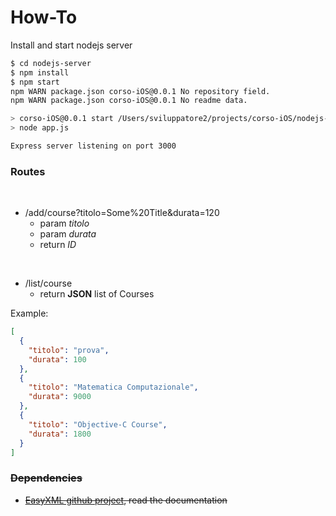# How-To

Install and start nodejs server

```bash
$ cd nodejs-server
$ npm install
$ npm start
npm WARN package.json corso-iOS@0.0.1 No repository field.
npm WARN package.json corso-iOS@0.0.1 No readme data.

> corso-iOS@0.0.1 start /Users/sviluppatore2/projects/corso-iOS/nodejs-server
> node app.js

Express server listening on port 3000
```

### Routes
<br>

  * /add/course?titolo=Some%20Title&durata=120
    * param *titolo*
    * param *durata*
    * return *ID*

<br>

  * /list/course
    * return **JSON** list of Courses

Example:
```json
[
  {
    "titolo": "prova",
    "durata": 100
  },
  {
    "titolo": "Matematica Computazionale",
    "durata": 9000
  },
  {
    "titolo": "Objective-C Course",
    "durata": 1800
  }
]
```


### ~~Dependencies~~

  * ~~[EasyXML github project][easyxml], read the documentation~~

  [easyxml]: https://github.com/QuickenLoans/node-easyxml
